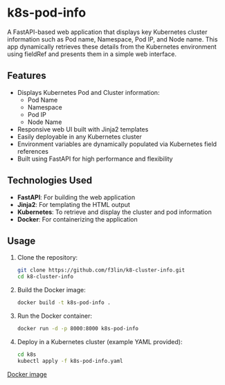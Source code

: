 # k8s-pod-info

A FastAPI-based web application that displays key Kubernetes cluster information such as Pod name, Namespace, Pod IP, and Node name. This app dynamically retrieves these details from the Kubernetes environment using fieldRef and presents them in a simple web interface.

## Features

- Displays Kubernetes Pod and Cluster information:
  - Pod Name
  - Namespace
  - Pod IP
  - Node Name
- Responsive web UI built with Jinja2 templates
- Easily deployable in any Kubernetes cluster
- Environment variables are dynamically populated via Kubernetes field references
- Built using FastAPI for high performance and flexibility

## Technologies Used

- **FastAPI**: For building the web application
- **Jinja2**: For templating the HTML output
- **Kubernetes**: To retrieve and display the cluster and pod information
- **Docker**: For containerizing the application

## Usage

1. Clone the repository:
   ```bash
   git clone https://github.com/f3lin/k8-cluster-info.git
   cd k8-cluster-info
   ```
2. Build the Docker image:
   ```bash
   docker build -t k8s-pod-info .
   ```
3. Run the Docker container:
   ```bash
   docker run -d -p 8000:8000 k8s-pod-info
   ```
4. Deploy in a Kubernetes cluster (example YAML provided):
   ```bash
   cd k8s 
   kubectl apply -f k8s-pod-info.yaml
   ```

[Docker image](https://hub.docker.com/layers/f3lin/cluster-info/v0.1.1/images/sha256:6387c98c5e40db45ed3cc3f4eac8b5a8753f086deb29951af5535518d3a27407?uuid=7123C56A-6193-43DD-A3DF-70B2678620CC)


